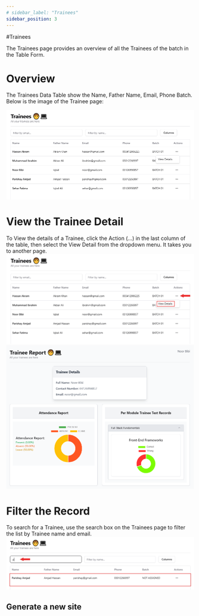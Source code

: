 ```yaml
---
# sidebar_label: "Trainees"
sidebar_position: 3
---
```


<link rel="stylesheet" href="path/to/custom.css"/>

#Trainees

<div class="mt-5">The Trainees page provides an overview of all the Trainees of the batch in the Table Form.</div>

<h1 class="font-bold mt-5">Overview</h1>
<div class="mt-5">The Trainees Data Table show the Name, Father Name, Email, Phone Batch. Below is the image of the Trainee page:</div>

<img src="https://github.com/aisaanwar62/Docusaurus-document/blob/main/static/img/trainer-trainee.png?raw=true
" class="w-auto h-auto my-8 border shadow-md"/>

<h1 class="font-semibold mt-3">View the Trainee Detail</h1>
<div class="mt-5">To View the details of a Trainee, click the Action (...) in the last column of the table, then select the View Detail from the dropdown menu. It takes you to another page.</div>
<img src="https://github.com/aisaanwar62/Docusaurus-document/blob/main/static/img/trainer-view-detail-of-trainee.png?raw=true
" class="w-auto h-auto my-8 border shadow-md"/>
<img src="https://github.com/aisaanwar62/Docusaurus-document/blob/main/static/img/trainer-view-trainee-detail.png?raw=true
" class="w-auto h-auto my-8 border shadow-md"/>

<h1 class="font-semibold mt-3">Filter the Record</h1>
<div class="mt-5">To search for a Trainee, use the search box on the Trainees page to filter the list by Trainee name and email.</div>
<img src="https://github.com/aisaanwar62/Docusaurus-document/blob/main/static/img/trainer-filter-trainee.png?raw=true
" class="w-auto h-auto my-8 border shadow-md"/>

## Generate a new site
